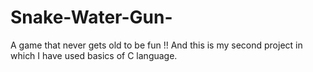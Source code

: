 # Snake-Water-Gun-
A game that never gets old to be fun !!
And this is my second project in which I have used basics of C language.
